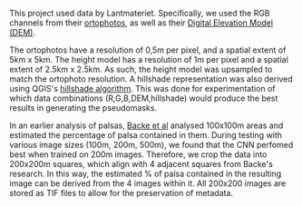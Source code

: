 This project used data by Lantmateriet. Specifically, we used the RGB channels from their [ortophotos](https://www.lantmateriet.se/sv/geodata/vara-produkter/produktlista/ortofoto-nedladdning/), as well as their [Digital Elevation Model (DEM)](https://www.lantmateriet.se/sv/geodata/vara-produkter/produktlista/markhojdmodell-nedladdning/). 

The ortophotos have a resolution of 0,5m per pixel, and a spatial extent of 5km x 5km. The height model has a resolution of 1m per pixel and a spatial extent of 2.5km x 2.5km. As such, the height model was upsampled to match the ortophoto resolution. A hillshade representation was also derived using QGIS's [hillshade algorithm](https://docs.qgis.org/3.34/en/docs/user_manual/processing_algs/qgis/rasterterrainanalysis.html#hillshade). This was done for experimentation of which data combinations (R,G,B,DEM,hillshade) would produce the best results in generating the pseudomasks. 

In an earlier analysis of palsas, [Backe et al](https://www.lansstyrelsen.se/norrbotten/om-oss/vara-tjanster/publikationer/2014/kartering-av-sveriges-palsmyrar.html) analysed 100x100m areas and estimated the percentage of palsa contained in them. During testing with various image sizes (100m, 200m, 500m), we found that the CNN perfomed best when trained on 200m images. Therefore, we crop the data into 200x200m squares, which align with 4 adjacent squares from Backe's research. In this way, the estimated % of palsa contained in the resulting image can be derived from the 4 images within it. All 200x200 images are stored as TIF files to allow for the preservation of metadata. 